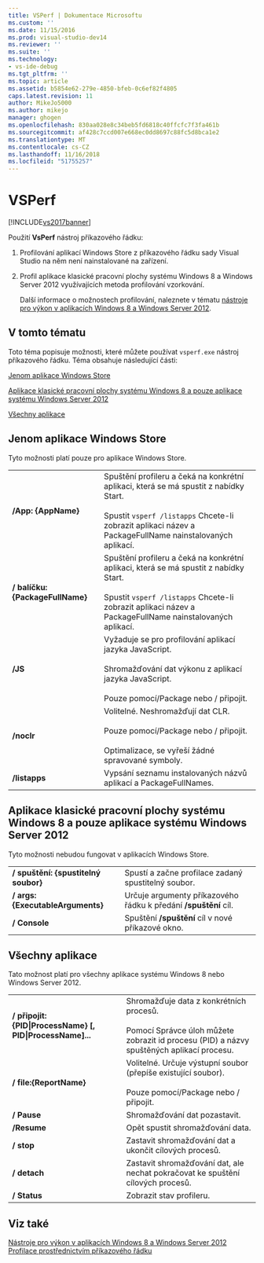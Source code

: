 ```yaml
---
title: VSPerf | Dokumentace Microsoftu
ms.custom: ''
ms.date: 11/15/2016
ms.prod: visual-studio-dev14
ms.reviewer: ''
ms.suite: ''
ms.technology:
- vs-ide-debug
ms.tgt_pltfrm: ''
ms.topic: article
ms.assetid: b5854e62-279e-4850-bfeb-0c6ef82f4805
caps.latest.revision: 11
author: MikeJo5000
ms.author: mikejo
manager: ghogen
ms.openlocfilehash: 830aa028e8c34beb5fd6818c40ffcfc7f3fa461b
ms.sourcegitcommit: af428c7ccd007e668ec0dd8697c88fc5d8bca1e2
ms.translationtype: MT
ms.contentlocale: cs-CZ
ms.lasthandoff: 11/16/2018
ms.locfileid: "51755257"
---
```

# <a name="vsperf"></a>VSPerf
[!INCLUDE[vs2017banner](../includes/vs2017banner.md)]

Použití **VsPerf** nástroj příkazového řádku:  
  
1. Profilování aplikací Windows Store z příkazového řádku sady Visual Studio na něm není nainstalované na zařízení.  
  
2. Profil aplikace klasické pracovní plochy systému Windows 8 a Windows Server 2012 využívajících metoda profilování vzorkování.  
  
   Další informace o možnostech profilování, naleznete v tématu [nástroje pro výkon v aplikacích Windows 8 a Windows Server 2012](../profiling/performance-tools-on-windows-8-and-windows-server-2012-applications.md).  
  
##  <a name="BKMK_In_this_topic"></a> V tomto tématu  
 Toto téma popisuje možnosti, které můžete používat `vsperf.exe` nástroj příkazového řádku. Téma obsahuje následující části:  
  
 [Jenom aplikace Windows Store](#BKMK_windows_store_apps_only)  
  
 [Aplikace klasické pracovní plochy systému Windows 8 a pouze aplikace systému Windows Server 2012](#BKMK_Windows_8_classic_applications_and_Windows_Server_2012_applications_only)  
  
 [Všechny aplikace](#BKMK_All_applications)  
  
##  <a name="BKMK_windows_store_apps_only"></a> Jenom aplikace Windows Store  
 Tyto možnosti platí pouze pro aplikace Windows Store.  
  
|||  
|-|-|  
|**/App: {AppName}**|Spuštění profileru a čeká na konkrétní aplikaci, která se má spustit z nabídky Start.<br /><br /> Spustit `vsperf /listapps` Chcete-li zobrazit aplikaci název a PackageFullName nainstalovaných aplikací.|  
|**/ balíčku: {PackageFullName}**|Spuštění profileru a čeká na konkrétní aplikaci, která se má spustit z nabídky Start.<br /><br /> Spustit `vsperf /listapps` Chcete-li zobrazit aplikaci název a PackageFullName nainstalovaných aplikací.|  
|**/JS**|Vyžaduje se pro profilování aplikací jazyka JavaScript.<br /><br /> Shromažďování dat výkonu z aplikací jazyka JavaScript.<br /><br /> Pouze pomocí/Package nebo / připojit.|  
|**/noclr**|Volitelné. Neshromažďují dat CLR.<br /><br /> Pouze pomocí/Package nebo / připojit.<br /><br /> Optimalizace, se vyřeší žádné spravované symboly.|  
|**/listapps**|Vypsání seznamu instalovaných názvů aplikací a PackageFullNames.|  
  
##  <a name="BKMK_Windows_8_classic_applications_and_Windows_Server_2012_applications_only"></a> Aplikace klasické pracovní plochy systému Windows 8 a pouze aplikace systému Windows Server 2012  
 Tyto možnosti nebudou fungovat v aplikacích Windows Store.  
  
|||  
|-|-|  
|**/ spuštění: {spustitelný soubor}**|Spustí a začne profilace zadaný spustitelný soubor.|  
|**/ args: {ExecutableArguments}**|Určuje argumenty příkazového řádku k předání **/spuštění** cíl.|  
|**/ Console**|Spuštění **/spuštění** cíl v nové příkazové okno.|  
  
##  <a name="BKMK_All_applications"></a> Všechny aplikace  
 Tato možnost platí pro všechny aplikace systému Windows 8 nebo Windows Server 2012.  
  
|||  
|-|-|  
|**/ připojit: {PID&#124;ProcessName} [, PID&#124;ProcessName]...**|Shromažďuje data z konkrétních procesů.<br /><br /> Pomocí Správce úloh můžete zobrazit id procesu (PID) a názvy spuštěných aplikací procesu.|  
|**/ file:{ReportName}**|Volitelné. Určuje výstupní soubor (přepíše existující soubor).<br /><br /> Pouze pomocí/Package nebo / připojit.|  
|**/ Pause**|Shromažďování dat pozastavit.|  
|**/Resume**|Opět spustit shromažďování data.|  
|**/ stop**|Zastavit shromažďování dat a ukončit cílových procesů.|  
|**/ detach**|Zastavit shromažďování dat, ale nechat pokračovat ke spuštění cílových procesů.|  
|**/ Status**|Zobrazit stav profileru.|  
  
## <a name="see-also"></a>Viz také  
 [Nástroje pro výkon v aplikacích Windows 8 a Windows Server 2012](../profiling/performance-tools-on-windows-8-and-windows-server-2012-applications.md)   
 [Profilace prostřednictvím příkazového řádku](../profiling/using-the-profiling-tools-from-the-command-line.md)



